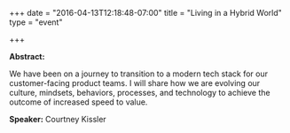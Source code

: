 +++
date = "2016-04-13T12:18:48-07:00"
title = "Living in a Hybrid World"
type = "event"

+++

**Abstract:**

We have been on a journey to transition to a modern tech stack for our customer-facing product teams. I will share how we are evolving our culture, mindsets, behaviors, processes, and technology to achieve the outcome of increased speed to value.

**Speaker:** Courtney Kissler